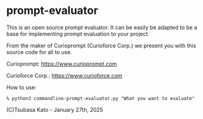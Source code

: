 # prompt-evaluator
This is an open source prompt evaluator.
It can be easily be adapted to be a base for implementing prompt evaluation to your project.

From the maker of Curioprompt (Curioforce Corp.) we present you with this source code for all to use.

Curioprompt: https://www.curioprompt.com

Curioforce Corp.: https://www.curioforce.com

How to use: 

```
% python3 commandline-prompt-evaluator.py "What you want to evaluate"
```

(C)Tsubasa Kato - January 27th, 2025


